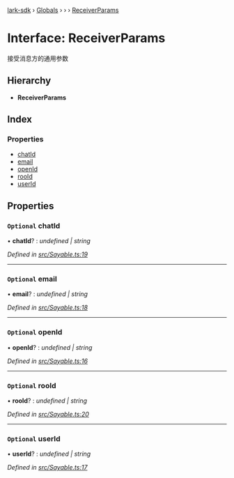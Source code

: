 [lark-sdk](../README.md) › [Globals](../globals.md) › [](../modules/reflection-1716.md) › [](../modules/reflection-1716.reflection-437.md) › [ReceiverParams](reflection-1716.reflection-437.receiverparams.md)

# Interface: ReceiverParams

接受消息方的通用参数

## Hierarchy

* **ReceiverParams**

## Index

### Properties

* [chatId](reflection-1716.reflection-437.receiverparams.md#optional-chatid)
* [email](reflection-1716.reflection-437.receiverparams.md#optional-email)
* [openId](reflection-1716.reflection-437.receiverparams.md#optional-openid)
* [rooId](reflection-1716.reflection-437.receiverparams.md#optional-rooid)
* [userId](reflection-1716.reflection-437.receiverparams.md#optional-userid)

## Properties

### `Optional` chatId

• **chatId**? : *undefined | string*

*Defined in [src/Sayable.ts:19](https://github.com/TbhT/lark-sdk/blob/5ecb791/src/Sayable.ts#L19)*

___

### `Optional` email

• **email**? : *undefined | string*

*Defined in [src/Sayable.ts:18](https://github.com/TbhT/lark-sdk/blob/5ecb791/src/Sayable.ts#L18)*

___

### `Optional` openId

• **openId**? : *undefined | string*

*Defined in [src/Sayable.ts:16](https://github.com/TbhT/lark-sdk/blob/5ecb791/src/Sayable.ts#L16)*

___

### `Optional` rooId

• **rooId**? : *undefined | string*

*Defined in [src/Sayable.ts:20](https://github.com/TbhT/lark-sdk/blob/5ecb791/src/Sayable.ts#L20)*

___

### `Optional` userId

• **userId**? : *undefined | string*

*Defined in [src/Sayable.ts:17](https://github.com/TbhT/lark-sdk/blob/5ecb791/src/Sayable.ts#L17)*
